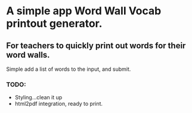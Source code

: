 # A simple app Word Wall Vocab printout generator.
## For teachers to quickly print out words for their word walls.

Simple add a list of words to the input, and submit. 

### TODO:
* Styling...clean it up
* html2pdf integration, ready to print. 